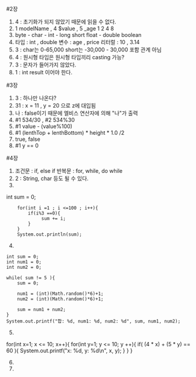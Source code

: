 #2장

1. 4 : 초기화가 되지 않았기 때문에 읽을 수 없다.
2. 1 modelName , 4 $value , 5 _age
    1      2       4       8
3. byte - char  - int  - long
          short
                 float - double
   boolean
4. 타입 : int , double
   변수 : age , price
   리터럴 : 10 , 3.14
5. 3 : char는 0-65,000 short는 -30,000 - 30,000 포함 관계 아님
6. 4 : 원시형 타입은 원시형 타입끼리 casting 가능?
7. 3 : 문자가 들어가지 않았다.
8. 1 : int result 이어야 한다.

#3장

1. 3 : 하나만 나온다?
2. 31 : x = 11 , y = 20 으로 z에 대입됨
3. 나 : false이기 때문에 엘비스 연산자에 의해 "나"가 출력
4. #1 534/30 , #2 534%30
5. #1 value - (value%100)
6. #1 (lenthTop + lenthBottom) * height * 1.0 /2
7. true, false
8. #1 y == 0

#4장

1. 조건문 : if, else if
   반복문 : for, while, do while
2. 2 : String, char 등도 될 수 있다.
3. 

int sum = 0;


    	for(int i =1 ; i <=100 ; i++){
    	    if(i%3 ==0){
    	         sum += i;
    	    }
    	}
        System.out.println(sum);

4.

    int sum = 0;
    int num1 = 0;
   	int num2 = 0;

   	while( sum != 5 ){
    	sum = 0;

        num1 = (int)(Math.random()*6)+1;
        num2 = (int)(Math.random()*6)+1;

        sum = num1 + num2;
    }
   	System.out.printf("합: %d, num1: %d, num2: %d", sum, num1, num2);
       
5.

for(int x=1; x <= 10; x++){
    	    for(int y=1; y <= 10; y ++){
    	        if( (4 * x) + (5 * y) == 60 ){
    	            System.out.printf("x: %d, y: %d\n", x, y);
    	        }
    	    }
    	}

6.



7. 
